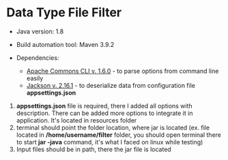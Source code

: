 # Data Type File Filter

- Java version: 1.8
- Build automation tool: Maven 3.9.2

- Dependencies:
    - [Apache Commons CLI v. 1.6.0](https://mvnrepository.com/artifact/commons-cli/commons-cli/1.6.0) - to parse options
      from command line easily
    - [Jackson v. 2.16.1](https://mvnrepository.com/artifact/com.fasterxml.jackson.core/jackson-core/2.16.1) - to
      deserialize data from configuration file **appsettings.json**

1) **appsettings.json** file is required, there I added all options with description. There can be added more options to
   integrate it in application. It's located in resources folder
2) terminal should point the folder location, where jar is located (ex. file located in **/home/username/filter**
   folder, you should open terminal there to start **jar -java** command, it's what I faced on linux while testing)
3) Input files should be in path, there the jar file is located
